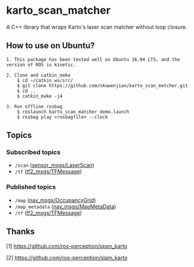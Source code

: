 # karto_scan_matcher
A C++ library that wraps Karto's laser scan matcher without loop closure.

## How to use on Ubuntu?
    1. This package has been tested well on Ubuntu 16.04 LTS, and the version of ROS is kinetic.

    2. Clone and catkin_make
        $ cd ~/catkin_ws/src/
        $ git clone https://github.com/nkuwenjian/karto_scan_matcher.git
        $ cd ..
        $ catkin_make -j4

    3. Run offline rosbag
        $ roslaunch karto_scan_matcher demo.launch
        $ rosbag play <rosbagfile> --clock

## Topics

### Subscribed topics
- `/scan` ([sensor_msgs/LaserScan](http://docs.ros.org/melodic/api/sensor_msgs/html/msg/LaserScan.html))
- `/tf` ([tf2_msgs/TFMessage](http://docs.ros.org/melodic/api/tf2_msgs/html/msg/TFMessage.html))

### Published topics
- `/map` ([nav_msgs/OccupancyGrid](http://docs.ros.org/melodic/api/nav_msgs/html/msg/OccupancyGrid.html))
- `/map_metadata` ([nav_msgs/MapMetaData](http://docs.ros.org/melodic/api/nav_msgs/html/msg/MapMetaData.html))
- `/tf` ([tf2_msgs/TFMessage](http://docs.ros.org/melodic/api/tf2_msgs/html/msg/TFMessage.html))

## Thanks

[1] https://github.com/ros-perception/open_karto

[2] https://github.com/ros-perception/slam_karto
